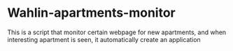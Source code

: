 # Wahlin-apartments-monitor
This is a script that monitor certain webpage for new apartments, and when interesting apartment is seen, it automatically create an application
